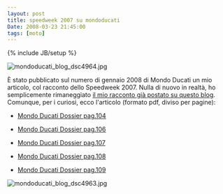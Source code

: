```yaml
---
layout: post
title: speedweek 2007 su mondoducati
Date: 2008-03-23 21:45:00
tags: [moto]
---
```

{% include JB/setup %} 

![mondoducati_blog_dsc4964.jpg](http://aadm.files.wordpress.com/2008/03/mondoducati_blog_dsc4964.jpg)  
  
È stato pubblicato sul numero di gennaio 2008 di Mondo Ducati un mio articolo, col racconto dello Speedweek 2007. Nulla di nuovo in realtà, ho semplicemente rimaneggiato [il mio racconto già postato su questo blog](http://aadm.github.com/2007-08-02-speedweek-2007.html). Comunque, per i curiosi, ecco l'articolo (formato pdf, diviso per pagine):  

  * [Mondo Ducati Dossier pag.104](http://aadm.files.wordpress.com/2008/03/mondoducati_gen08_p104.pdf)

  * [Mondo Ducati Dossier pag.106](http://aadm.files.wordpress.com/2008/03/mondoducati_gen08_p106.pdf)

  * [Mondo Ducati Dossier pag.107](http://aadm.files.wordpress.com/2008/03/mondoducati_gen08_p107.pdf)

  * [Mondo Ducati Dossier pag.108](http://aadm.files.wordpress.com/2008/03/mondoducati_gen08_p108.pdf)

  * [Mondo Ducati Dossier pag.109](http://aadm.files.wordpress.com/2008/03/mondoducati_gen08_p109.pdf)  
  
![mondoducati_blog_dsc4963.jpg](http://aadm.files.wordpress.com/2008/03/mondoducati_blog_dsc4963.jpg)
